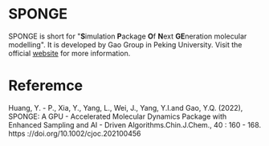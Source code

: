 # SPONGE

SPONGE is short for "**S**imulation **P**ackage **O**f **N**ext **GE**neration molecular modelling". It is developed by Gao Group in Peking University. Visit the official [website](spongemm.cn) for more information.

# Referemce

Huang, Y. - P., Xia, Y., Yang, L., Wei, J., Yang, Y.I.and Gao, Y.Q. (2022), SPONGE: A GPU - Accelerated Molecular Dynamics Package with Enhanced Sampling and AI - Driven Algorithms.Chin.J.Chem., 40 : 160 - 168. https ://doi.org/10.1002/cjoc.202100456
